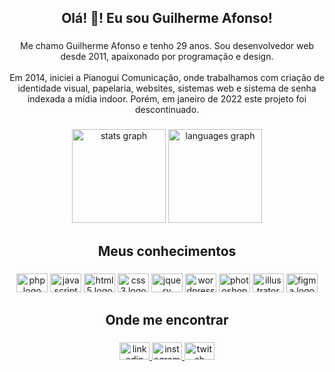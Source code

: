 <h2 align="center">Olá! 👋! Eu sou Guilherme Afonso!</h2>

###

<p align="center">Me chamo Guilherme Afonso e tenho 29 anos. Sou desenvolvedor web desde 2011, apaixonado por programação e design.<br><br>Em 2014, iniciei a Pianogui Comunicação, onde trabalhamos com criação de identidade visual, papelaria, websites, sistemas web e sistema de senha indexada a mídia indoor. Porém, em janeiro de 2022 este projeto foi descontinuado.</p>

###

<div align="center">
  <img src="https://github-readme-stats.vercel.app/api?hide_title=false&hide_rank=false&show_icons=true&include_all_commits=true&count_private=true&disable_animations=false&theme=dracula&locale=pt-br&hide_border=true&username=guilhermeafonsodev" height="150" alt="stats graph"  />
  <img src="https://github-readme-stats.vercel.app/api/top-langs?locale=pt-br&hide_title=false&layout=compact&card_width=320&langs_count=6&theme=dracula&hide_border=true&username=guilhermeafonsodev" height="150" alt="languages graph"  />
</div>

###

<h2 align="center">Meus conhecimentos</h2>

###

<div align="center">
  <img src="https://cdn.jsdelivr.net/gh/devicons/devicon/icons/php/php-original.svg" height="30" width="50" alt="php logo"  />
  <img src="https://cdn.jsdelivr.net/gh/devicons/devicon/icons/javascript/javascript-original.svg" height="30" width="50" alt="javascript logo"  />
  <img src="https://cdn.jsdelivr.net/gh/devicons/devicon/icons/html5/html5-original.svg" height="30" width="50" alt="html5 logo"  />
  <img src="https://cdn.jsdelivr.net/gh/devicons/devicon/icons/css3/css3-original.svg" height="30" width="50" alt="css3 logo"  />
  <img src="https://cdn.jsdelivr.net/gh/devicons/devicon/icons/jquery/jquery-original.svg" height="30" width="50" alt="jquery logo"  />
  <img src="https://cdn.jsdelivr.net/gh/devicons/devicon/icons/wordpress/wordpress-original.svg" height="30" width="50" alt="wordpress logo"  />
  <img src="https://cdn.jsdelivr.net/gh/devicons/devicon/icons/photoshop/photoshop-plain.svg" height="30" width="50" alt="photoshop logo"  />
  <img src="https://cdn.jsdelivr.net/gh/devicons/devicon/icons/illustrator/illustrator-plain.svg" height="30" width="50" alt="illustrator logo"  />
  <img src="https://cdn.jsdelivr.net/gh/devicons/devicon/icons/figma/figma-original.svg" height="30" width="50" alt="figma logo"  />
</div>

###

<h2 align="center">Onde me encontrar</h2>

###

<div align="center">
  <a href="https://www.linkedin.com/in/guilhermeafonsodev/" target="_blank">
    <img src="https://raw.githubusercontent.com/maurodesouza/profile-readme-generator/master/src/assets/icons/social/linkedin/default.svg" width="48" height="28" alt="linkedin logo"  />
  </a>
  <a href="https://www.instagram.com/guilherme.afonso/?theme=dark" target="_blank">
    <img src="https://raw.githubusercontent.com/maurodesouza/profile-readme-generator/master/src/assets/icons/social/instagram/default.svg" width="48" height="28" alt="instagram logo"  />
  </a>
  <a href="https://www.twitch.tv/olegverso" target="_blank">
    <img src="https://raw.githubusercontent.com/maurodesouza/profile-readme-generator/master/src/assets/icons/social/twitch/default.svg" width="48" height="28" alt="twitch logo"  />
  </a>
</div>

###
